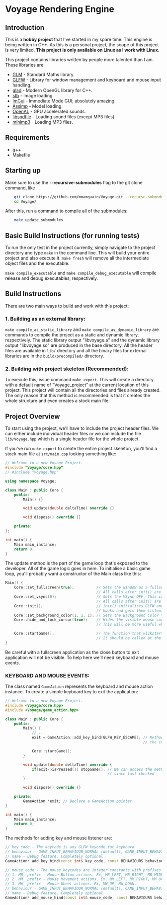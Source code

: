 # Voyage Rendering Engine

## Introduction
This is a **hobby project** that I've started in my spare time. This engine is being written in C++.
As this is a personal project, the scope of this project is very limited. **This project is only available on Linux as I work with Linux.**

This project contains libraries written by people more talented than I am. These libraries are:
- [GLM](https://github.com/g-truc/glm "OpenGL Mathematics (GLM)") - Standard Maths library.
- [GLFW](https://raw.githubusercontent.com/glfw/glfw "GLFW") - Library for window management and keyboard and mouse input handling.
- [glad](https://github.com/Dav1dde/glad "glad") - Modern OpenGL library for C++.
- [stb](https://github.com/nothings/stb "stb") - Image loading.
- [ImGui](https://github.com/ocornut/imgui "Dear ImGui") - Immediate Mode GUI; absolutely amazing.
- [Assimp](https://github.com/assimp/assimp "Open Asset Import Library (assimp)") - Model loading.
- [OpenAL](https://github.com/kcat/openal-soft "OpenAL soft") - GPU accelerated sounds.
- [libsndfile](https://github.com/libsndfile/libsndfile "libsndfile") - Loading sound files (except MP3 files).
- [minimp3](https://github.com/lieff/minimp3 "minimp3") - Loading MP3 files.

## Requirements
- g++
- Makefile

## Starting up
Make sure to use the **--recursive-submodules** flag to the git clone command, like
``` sh
	git clone https://github.com/mmamgaain/Voyage.git --recurse-submodules
	cd Voyage/
```
After this, run a command to compile all of the submodules:
``` sh
	make update_submodules
```

## Basic Build Instructions (for running tests)
To run the only test in the project currently, simply navigate to the project directory and type `make` in the command line. This will build your entire project and also execute it. `make fresh` will remove all the intermediate object files and the executable.

`make compile_executable` and `make compile_debug_executable` will compile release and debug executables, respectively.

## Build Instructions
There are two main ways to build and work with this project:
### 1. Building as an external library:
`make compile_as_static_library` and `make compile_as_dynamic_library` are commands to compile the project as a static and dynamic library, respectively. The static library output "libvoyage.a" and the dynamic library output "libvoyage.so" are produced in the base directory. All the header files are available in `lib/` directory and all the binary files for external libraries are in the `build/precompiled/` directory.
### 2. Building with project skeleton (Recommended):
To execute this, issue command `make export`. This will create a directory with a default name of "Voyage_project" at the current location of this project. This project will contain all the directories and files already created. The only reason that this method is recommended is that it creates the whole structure and even creates a stock main file.

## Project Overview
To start using the project, we'll have to include the project header files. We can either include individual header files or we can include the file `lib/Voyage.hpp` which is a single header file for the whole project.

If you've run `make export` to create the entire project skeleton, you'll find a stock main file at `src/main.cpp` looking something like:
``` c++
// Welcome to a new Voyage Project.
#include "Voyage/core.hpp"
// #include "Voyage.hpp"

using namespace Voyage;

class Main : public Core {
	public:
		Main() {}

		void update(double deltaTime) override {}

		void dispose() override {}

	private:
};

int main() {
	Main main_instance;
	return 0;
}
```
The update method is the part of the game loop that's exposed to the developer. All of the game logic goes in here. To initialise a basic game loop, you'll probably want a constructor of the Main class like this:
``` c++
Main() {
	Core::set_fullscreen(true); 		 // Sets the window as a fullscreen window. This call has to be before call to init().
										 // All calls after init() are ignored. DEFAULT: false
	Core::set_vsync(0); 				 // Sets the VSync OFF. This call has to be before call to init().
										 // All calls after init() are ignored. DEFAULT: 1
	Core::init(); 						 // init() initialises GLFW and OpenGL. It creates Event
										 // hooks and gets them listening to event calls
	Core::set_background_color(1, 1, 1); // Sets the Background Color to White(1, 1, 1). Cannot be called before init()
	Core::hide_and_lock_cursor(true); 	 // Hides the visible mouse cursor icon and locks it in place in the center of the screen.
									  	 // This will be more useful when operating with a 3D Camera.

	Core::startGame(); 					 // The function that kickstarts the game-loop.
										 // It should be called at the end of the constructor.
}
```

Be careful with a fullscreen application as the close button to exit application will not be visible. To help here we'll need keyboard and mouse events.

### KEYBOARD AND MOUSE EVENTS:
The class named `GameAction` represents the keyboard and mouse action instance. To create a simple keyboard key to exit the application:
``` c++
// Welcome to a new Voyage Project.
#include <Voyage/core.hpp>
#include <Voyage/game_action.hpp>

class Main : public Core {
	public:
		Main() {
			// ...
			exit = GameAction::add_key_bind(GLFW_KEY_ESCAPE); // Methods like add_key_bind, add_mouse_bind allow
															  // the creation of user initiated events

			Core::startGame();
		}

		void update(double deltaTime) override {
			if(exit->isPressed()) stopGame(); // We can access the method isPressed or getAmount to check if the event has been triggered
											  // since last checked
		}

		void dispose() override {}

	private:
		GameAction *exit; // Declare a GameAction pointer
}

int main() {
	Main main_instance;
	return 0;
}
```

The methods for adding key and mouse listener are:
``` c++
// key_code - The keycode is any GLFW keycode for keyboard
// behaviour - GAME_INPUT_BEHAVIOUR_NORMAL (default), GAME_INPUT_BEHAVIOUR_DETECT_INITIAL_PRESS_ONLY (Continuously pressing this key will only register this key having been pressed once)
// name - Debug feature. Completely optional
GameAction* add_key_bind(const int& key_code, const BEHAVIOURS behaviour = GAME_INPUT_BEHAVIOUR_NORMAL, const char* const name = "Unknown");

// mouse_code - The mouse keycodes are integer constants with prefixes for different type of mouse actions.
// 1. MB_ prefix - Mouse Button actions. Ex, MB_LEFT, MB_RIGHT, MB_MIDDLE.
// 2. MM_ prefix - Mouse Movement actions. Ex, MM_LEFT, MM_RIGHT, MM_UP, MM_DOWN.
// 3. MW_ prefix - Mouse Wheel actions. Ex, MW_UP, MW_DOWN.
// behaviour - GAME_INPUT_BEHAVIOUR_NORMAL (default), GAME_INPUT_BEHAVIOUR_DETECT_INITIAL_PRESS_ONLY (Continuously pressing this key will only register this key having been pressed once)
// name - Debug feature. Completely optional
GameAction* add_mouse_bind(const int& mouse_code, const BEHAVIOURS behaviour = GAME_INPUT_BEHAVIOUR_NORMAL, const char* const name = "Unknown");
```
